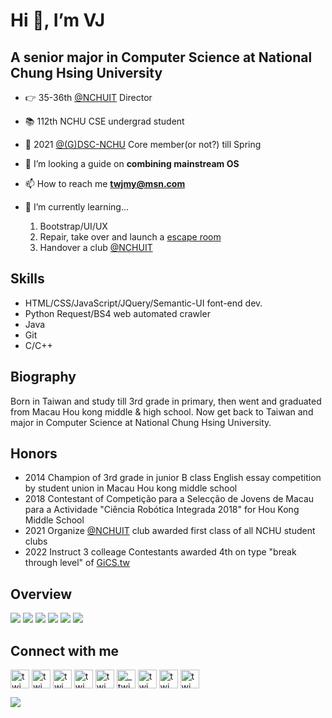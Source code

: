 # Hi 👋, I’m VJ

## A senior major in Computer Science at National Chung Hsing University

- 👉 35-36th [@NCHUIT](../../../../NCHUIT) Director
- 📚 112th NCHU CSE undergrad student
- 🦖 2021 [@(G)DSC-NCHU](https://github.com/DSC-NCHU) Core member(or not?) till Spring

- 👯 I’m looking a guide on **combining mainstream OS**
- 📫 How to reach me **twjmy@msn.com**
- 🌱 I’m currently learning...
	1. Bootstrap/UI/UX
	2. Repair, take over and launch a [escape room](http://delab.cs.nchu.edu.tw/itsa/work.html)
	3. Handover a club [@NCHUIT](../../../../NCHUIT)

<!-- 	3. Data Compression
	4. Embedded Microprocessor System Design
	- Data Structures*
	- Operating Systems*
	- Computer Organization*
	- Data Communications*
	- Local Area Networks* -->

## Skills

- HTML/CSS/JavaScript/JQuery/Semantic-UI font-end dev.
- Python Request/BS4 web automated crawler
- Java
- Git
- C/C++

## Biography

Born in Taiwan and study till 3rd grade in primary, then went and graduated from Macau Hou kong middle & high school.
Now get back to Taiwan and major in Computer Science at National Chung Hsing University.

## Honors
- 2014 Champion of 3rd grade in junior B class English essay competition by student union in Macau Hou kong middle school
- 2018 Contestant of Competição para a Selecção de Jovens de Macau para a Actividade "Ciência Robótica Integrada 2018" for Hou Kong Middle School
- 2021 Organize [@NCHUIT](../../../../NCHUIT) club awarded first class of all NCHU student clubs
- 2022 Instruct 3 colleage Contestants awarded 4th on type "break through level" of [GiCS.tw](https://gics.tw)

## Overview

[![](https://github-profile-summary-cards.vercel.app/api/cards/profile-details?username=twjmy&theme=github_dark)](#overview)
[![](https://github-profile-summary-cards.vercel.app/api/cards/stats?username=twjmy&theme=github_dark)](#overview)
[![](https://github-profile-summary-cards.vercel.app/api/cards/productive-time?username=twjmy&theme=github_dark)](#overview)
[![](https://github-profile-summary-cards.vercel.app/api/cards/repos-per-language?username=twjmy&layout=compact&&theme=github_dark)](#overview)
[![](https://github-profile-summary-cards.vercel.app/api/cards/most-commit-language?username=twjmy&layout=compact&&theme=github_dark)](#overview)
[![](https://github-readme-stats.vercel.app/api/top-langs/?username=twjmy&layout=compact&theme=github_dark)](#overview)

## Connect with me
<p>
<a href="https://line.me/ti/p/FJxLyeOKgE" target="blank"><img align="center" src="https://cdn.worldvectorlogo.com/logos/line-messenger.svg" alt="twjmy" height="30" /></a> 
<a href="https://m.me/twjmy" target="blank"><img align="center" src="https://upload.wikimedia.org/wikipedia/commons/thumb/b/be/Facebook_Messenger_logo_2020.svg/1200px-Facebook_Messenger_logo_2020.svg.png" alt="twjmy" height="30"/></a> 
<a href="https://www.facebook.com/twjmy" target="blank"><img align="center" src="https://raw.githubusercontent.com/rahuldkjain/github-profile-readme-generator/master/src/images/icons/Social/facebook.svg" alt="twjmy" height="30"/></a> 
<a href="https://instagram.com/twjmy" target="blank"><img align="center" src="https://raw.githubusercontent.com/rahuldkjain/github-profile-readme-generator/master/src/images/icons/Social/instagram.svg" alt="twjmy" height="30"/></a> 
<a href="https://osu.ppy.sh/users/11878347" target="blank"><img align="center" src="https://i.imgur.com/IWxZ6cg.png" alt="twjmy" height="30"/></a> 
<a href="https://twitter.com/_twjmy" target="blank"><img align="center" src="https://raw.githubusercontent.com/rahuldkjain/github-profile-readme-generator/master/src/images/icons/Social/twitter.svg" alt="_twjmy" height="30"/></a> 
<a href="https://stackoverflow.com/users/13189986/twjmy" target="blank"><img align="center" src="https://raw.githubusercontent.com/rahuldkjain/github-profile-readme-generator/master/src/images/icons/Social/stack-overflow.svg" alt="twjmy" height="30"/></a> 
<a href="https://www.leetcode.com/twjmy" target="blank"><img align="center" src="https://raw.githubusercontent.com/rahuldkjain/github-profile-readme-generator/master/src/images/icons/Social/leet-code.svg" alt="twjmy" height="30"/></a> 
<a href="https://auth.geeksforgeeks.org/user/twjmy" target="blank"><img align="center" src="https://raw.githubusercontent.com/rahuldkjain/github-profile-readme-generator/master/src/images/icons/Social/geeks-for-geeks.svg" alt="twjmy" height="30"/></a> 
</p>

[![](https://komarev.com/ghpvc/?username=twjmy)](#overview)
